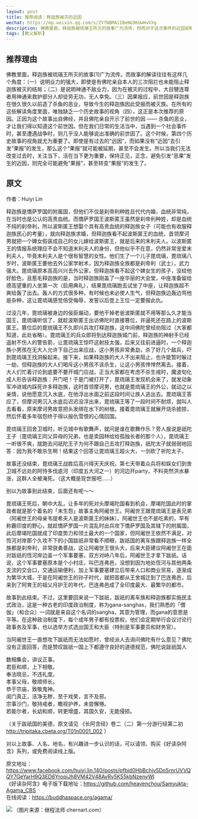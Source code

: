 ```yaml
---
layout: post
title: 推荐阅读：释迦族被灭的近因
wechat: https://mp.weixin.qq.com/s/ZYfNBMAiIBeNG9KUwHvVXg
description: 佛教里面，释迦族被琉璃王所灭的故事广为流传，然而对于这次事件的近因却鲜有人知，Huiyi Lin同学从“历史故事”的角度整理了这件事情的始末，从活在当下和把握因缘的视角来说，十分具有参考意义。
tags: [教义解析]
---
```


## 推荐理由
佛教里面，释迦族被琉璃王所灭的故事[1]广为流传。而故事的解读往往有这样几个角度：（一）说明业力的强大，即使是有佛陀亲自本人的三次阻拦也未能阻止释迦族被灭的结局；（二）是说明神通不敌业力，因为在被灭的过程中，大目犍连尊者用神通来救护部分人却徒劳无功，无人幸免。（三）因果报应，前世因是释迦族在很久很久以前造了杀鱼的恶业，导致今生的释迦族因此受报而被灭族。在所有的这些解读角度里面，唯独缺乏一个历史故事的视角（四），这正是本次推荐的原因。正因为这个故事出自佛经，并且佛陀亲自开示了前世的因 —— 杀鱼的恶业，才让我们得以知道这个前世因。但在我们日常的生活当中，当遇到一个社会事件时，甚至遭遇战争时，则几乎没人能够说出准确的前世因了。这个时候，第四个历史故事的视角就尤为重要了。即使是有过去的“远因”，而如果没有“近因”去引发“果报”的发生，那么这个“果报”就可能被延期，甚至不会发生。所以当我们无法改变过去时，关注当下，活在当下更为重要，保持正见，正念，避免引发“恶果”发生的近因，则完全可能避免“果报”，甚至转变“果报”的发生了。

## 原文
作者：Huiyi Lin <br>

释迦族是憍萨罗国的附属国，但他们不仅是刹帝利种姓且代代内婚，血统非常纯，在当时也是公认的高贵血统。而憍萨罗国王波斯匿王虽然是刹帝利种姓，却是血统不纯的刹帝利，所以波斯匿王想娶个具有高贵血统的释迦族女子（可能也有收服释迦族民心的考量），就向释迦族求婚，但释迦族看不起波斯匿王的血统，首领摩诃男就把一个婢女假装成自己的女儿嫁给波斯匿王，就是后来的末利夫人。以波斯匿王的情报系统理应不会不知道末利夫人的身份，但他似乎不在意，仍然非常宠爱末利夫人，毕竟末利夫人是个很有智慧的女性。他们生了一个儿子毘琉璃，毘琉璃八岁时，波斯匿王要他去外公家学射术，因为释迦族全族都是刹帝利（武士），武力强大。毘琉璃原本高高兴兴去外公家，但释迦族看不起这个婢女生的孩子，没给他好脸色，且惹毛释迦族的是，当时释迦族刚盖了一座华丽的大会堂，中座准备留给德高望重的人坐第一次（启用典礼），结果毘琉璃跑去试坐了中座，让释迦族超不爽给轰了出去。轰人的方式很多种，有时候也未必使人生气，但释迦族边轰边骂他是杂种，这让毘琉璃感觉倍受侮辱，发誓以后登上王位一定要报此仇。

过没几年，毘琉璃被身边的佞臣煽动，要他干掉老爸波斯匿就不用等那么久才能当国王，毘琉璃听信了，就趁波斯匿王出访佛陀时直接篡位，并逼死还在路上的波斯匿王。篡位后的毘琉璃王不久即兴兵攻打释迦族，这中间佛陀曾经劝阻过（大家都知道，此处省略）。毘琉璃王的兵众即将到达释迦族城门前，释迦族的神射手已经遥射不伤人的警告箭，让毘琉璃王惊吓这射技太强，后来又往前进逼时，一个释迦族小男孩在无大人允许下自己出来应战，这小男孩非常勇勐，杀了好几个敌兵，吓到毘琉璃王找洞躲起来。接下来，如果释迦族的大人不出来阻止，也许能暂时躲过一劫，但释迦族的大人们喝斥这小男孩不该杀生，让这小男孩悻悻然离去。接着，大人们忙着讨论到底要不要开城门应战，正当大家都在考虑不杀生戒时，魔波旬化成人形告诉释迦族：开门吧！于是门被打开了，毘琉璃王发现机会来了，就发动象军冲进城内踩死许多释迦族，这时首领摩诃男，也就是毘琉璃王的外公，就动之以亲情，说他愿意沉入水底，在他浮出水面之前这段时间让族人逃出去。毘琉璃王答应了，但摩诃男沉入水底后迟迟没浮出来，毘琉璃王等了一段时间不耐烦，就叫人去看看，原来摩诃男故意把头发绑在水下的树根。接着毘琉璃王就展开烧杀掳掠，然后怀着多年宿怨终于得以报仇雪恨的心情回国。

毘琉璃王回舍卫城时，听见城中有歌舞声，就问是谁在歌舞作乐？旁人报说是祇陀王子（毘琉璃王同父异母的兄弟，也是卖园林给给孤独长者的那个人），毘琉璃王一听很不爽，就跑去问祇陀王子为何不跟自己去攻打释迦族，祇陀太子就弱弱地回答：因为我不敢杀生啊！结果这个回答让毘琉璃王超火大，一剑砍了祈陀太子。

故事还没结束，毘琉璃王战胜后高兴得天天庆祝，第七天带着众兵将和婇女们到舍卫城不远处的阿恃多伐底河（印度五大河之一）的河边开party，不料突然洪水暴涨，这群人全被淹死。（这大概是现世报吧……）

别以为故事到此结束，后面还有呢～～

毘琉璃王死后，朝中大乱，让多年的死对头摩竭陀国看到机会，摩竭陀国此时的掌政者就是那个着名的「未生怨」故事主角阿阇世王。阿阇世王跟毘琉璃王是表兄弟（阿阇世王的母亲韦提希夫人是波斯匿王的妹妹）。阿阇世王也不是吃素的，早有称霸印度的野心，就趁憍萨罗国一片混乱时出兵攻下憍萨罗国及其辖下的附属国，此后摩竭陀国就成了印度势力和领土最大的一个国家，但阿阇世王依然不满足，对恆河对岸那个久攻不下的小国跋祇非常看不顺眼，跋祇国的离车族跟释迦族一样全族都是刹帝利，非常骁勇善战，这让阿阇世王很头大，后来大臣建议阿阇世王在面对跋祇的恆河岸边盖一个军事要塞，双方对峙八年后，阿阇世王才拿下跋祇。话说，这个军事要塞原本是个小村庄，叫巴连弗邑，没想到因为地处恆河与其他两条支流的交会口，交通运输便利，加上军事要塞建立后带来人口和商业贸易，逐渐成为繁华大城，于是在阿阇世王的孙子时代，就把首都从王舍城迁到了巴连弗邑，后来到了阿育王的祖父月护王的年代，巴连弗邑成了全印度最大、最繁华的都市。

故事到此结束。不过，这里要回来说一下跋祇，跋祇的离车族和释迦族都实施民主式政治，这是一种古老的印度政治制度，称为gana-sanghas，我们熟悉的「僧伽」（和合众）一词就是来自这个名词的sangha，其意为管理，而gana的意思是平等。在这种政治制度下，每个成年男子都有投票权，他们会定期举行会议讨论行政事务及军事，也以选举方式选出国王和大臣（特别是军事要员和财务官）。

当阿阇世王一直想攻下跋祇而无法如愿时，曾经派人去询问佛陀有什么意见？佛陀没有正面回答，而是赞叹跋祇一国上下都遵守良好的道德规范，佛陀说跋祇国人

数相集会，讲议正事。<br>
君臣和顺，上下相敬。<br>
奉法晓忌，不违礼度。<br>
孝事父母，敬顺师长。<br>
恭于宗庙，致敬鬼神。<br>
闺门真正，洁净无秽，至于戏笑，言不及邪。<br>
宗事沙门，敬持戒者，瞻视护养，未尝懈惓。<br>
若能尔者，长幼和顺，转更增盛，其国久安，无能侵损。<br>

（关于跋祇国的美德，原文请见 《长阿含经》卷二（二）第一分游行经第二初 http://tripitaka.cbeta.org/T01n0001_002 ）

对以上故事、人名、地名，有兴趣进一步认识的话，可以请领、购买《好读杂阿含》系列，或免费阅读线上版。


原文地址：https://www.facebook.com/huiyi.lin.140/posts/pfbid0HbBchjv5Dn5rnrUVVQQY7GeYarH9Q3ED6YropiJh8VM42V48AvRv5K55kbNzenyWl <br>
《好读杂阿含》电子版下载地址：https://github.com/heavenchou/Samyukta-Agama_CBS <br>
在线阅读：https://buddhaspace.org/agama/ <br>


![](../images/2022-11-02-15-30-02.png)
（图片来源：继程法师 chernart.com）
